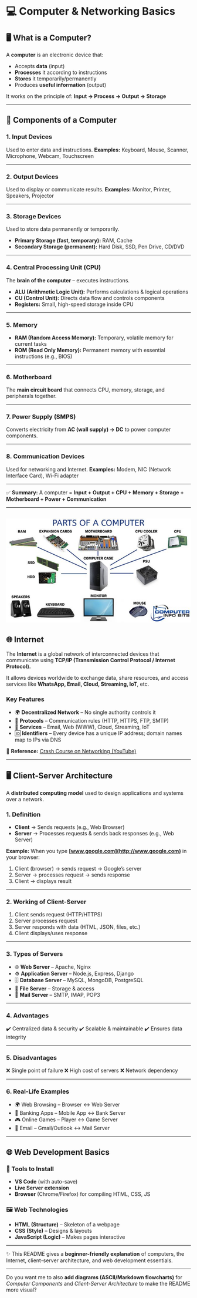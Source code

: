 # 💻 Computer & Networking Basics

## 🖥️ What is a Computer?

A **computer** is an electronic device that:

* Accepts **data** (input)
* **Processes** it according to instructions
* **Stores** it temporarily/permanently
* Produces **useful information** (output)

It works on the principle of:
**Input → Process → Output → Storage**

---

## 🧩 Components of a Computer

### 1. Input Devices

Used to enter data and instructions.
**Examples:** Keyboard, Mouse, Scanner, Microphone, Webcam, Touchscreen

---

### 2. Output Devices

Used to display or communicate results.
**Examples:** Monitor, Printer, Speakers, Projector

---

### 3. Storage Devices

Used to store data permanently or temporarily.

* **Primary Storage (fast, temporary):** RAM, Cache
* **Secondary Storage (permanent):** Hard Disk, SSD, Pen Drive, CD/DVD

---

### 4. Central Processing Unit (CPU)

The **brain of the computer** – executes instructions.

* **ALU (Arithmetic Logic Unit):** Performs calculations & logical operations
* **CU (Control Unit):** Directs data flow and controls components
* **Registers:** Small, high-speed storage inside CPU

---

### 5. Memory

* **RAM (Random Access Memory):** Temporary, volatile memory for current tasks
* **ROM (Read Only Memory):** Permanent memory with essential instructions (e.g., BIOS)

---

### 6. Motherboard

The **main circuit board** that connects CPU, memory, storage, and peripherals together.

---

### 7. Power Supply (SMPS)

Converts electricity from **AC (wall supply) → DC** to power computer components.

---

### 8. Communication Devices

Used for networking and Internet.
**Examples:** Modem, NIC (Network Interface Card), Wi-Fi adapter

---

✅ **Summary:**
A computer = **Input + Output + CPU + Memory + Storage + Motherboard + Power + Communication**

---
![alt text](image.png)
---

## 🌐 Internet

The **Internet** is a global network of interconnected devices that communicate using **TCP/IP (Transmission Control Protocol / Internet Protocol).**

It allows devices worldwide to exchange data, share resources, and access services like **WhatsApp, Email, Cloud, Streaming, IoT**, etc.

### Key Features

* 🌍 **Decentralized Network** – No single authority controls it
* 📡 **Protocols** – Communication rules (HTTP, HTTPS, FTP, SMTP)
* 💾 **Services** – Email, Web (WWW), Cloud, Streaming, IoT
* 🆔 **Identifiers** – Every device has a unique IP address; domain names map to IPs via DNS

📌 **Reference:** [Crash Course on Networking (YouTube)](https://youtu.be/x3c1ih2NJEg)

---

## 🖥️ Client-Server Architecture

A **distributed computing model** used to design applications and systems over a network.

### 1. Definition

* **Client** → Sends requests (e.g., Web Browser)
* **Server** → Processes requests & sends back responses (e.g., Web Server)

**Example:**
When you type **[www.google.com](http://www.google.com)** in your browser:

1. Client (browser) → sends request → Google’s server
2. Server → processes request → sends response
3. Client → displays result

---

### 2. Working of Client-Server

1. Client sends request (HTTP/HTTPS)
2. Server processes request
3. Server responds with data (HTML, JSON, files, etc.)
4. Client displays/uses response

---

### 3. Types of Servers

* 🌐 **Web Server** – Apache, Nginx
* ⚙️ **Application Server** – Node.js, Express, Django
* 🗄️ **Database Server** – MySQL, MongoDB, PostgreSQL
* 📂 **File Server** – Storage & access
* 📧 **Mail Server** – SMTP, IMAP, POP3

---

### 4. Advantages

✔️ Centralized data & security
✔️ Scalable & maintainable
✔️ Ensures data integrity

---

### 5. Disadvantages

❌ Single point of failure
❌ High cost of servers
❌ Network dependency

---

### 6. Real-Life Examples

* 🌍 Web Browsing – Browser ↔ Web Server
* 🏦 Banking Apps – Mobile App ↔ Bank Server
* 🎮 Online Games – Player ↔ Game Server
* 📧 Email – Gmail/Outlook ↔ Mail Server

---

## 🌐 Web Development Basics

### 🔧 Tools to Install

* **VS Code** (with auto-save)
* **Live Server extension**
* **Browser** (Chrome/Firefox) for compiling HTML, CSS, JS

### 🖼️ Web Technologies

* **HTML (Structure)** – Skeleton of a webpage
* **CSS (Style)** – Designs & layouts
* **JavaScript (Logic)** – Makes pages interactive

---

✨ This README gives a **beginner-friendly explanation** of computers, the Internet, client-server architecture, and web development essentials.

---

Do you want me to also **add diagrams (ASCII/Markdown flowcharts)** for *Computer Components* and *Client-Server Architecture* to make the README more visual?
